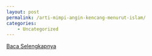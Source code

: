 ```yaml
---
layout: post
permalink: /arti-mimpi-angin-kencang-menurut-islam/
categories:
    - Uncategorized
---
```


[Baca Selengkapnya](/05)